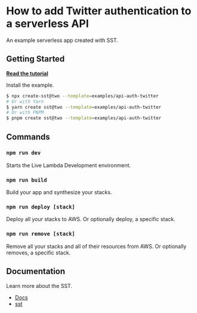 # How to add Twitter authentication to a serverless API

An example serverless app created with SST.

## Getting Started

[**Read the tutorial**](https://sst.dev/examples/how-to-add-twitter-authentication-to-a-serverless-api.html)

Install the example.

```bash
$ npx create-sst@two --template=examples/api-auth-twitter
# Or with Yarn
$ yarn create sst@two --template=examples/api-auth-twitter
# Or with PNPM
$ pnpm create sst@two --template=examples/api-auth-twitter
```

## Commands

### `npm run dev`

Starts the Live Lambda Development environment.

### `npm run build`

Build your app and synthesize your stacks.

### `npm run deploy [stack]`

Deploy all your stacks to AWS. Or optionally deploy, a specific stack.

### `npm run remove [stack]`

Remove all your stacks and all of their resources from AWS. Or optionally removes, a specific stack.

## Documentation

Learn more about the SST.

- [Docs](https://docs.sst.dev/)
- [sst](https://docs.sst.dev/packages/sst)
